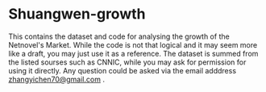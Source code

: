 # Shuangwen-growth
This contains the dataset and code for analysing the growth of the Netnovel's Market.
While the code is not that logical and it may seem more like a draft, you may just use it as a reference.
The dataset is summed from the listed sourses such as CNNIC, while you may ask for permission for using it directly.
Any question could be asked via the email adddress zhangyichen70@gmail.com .
